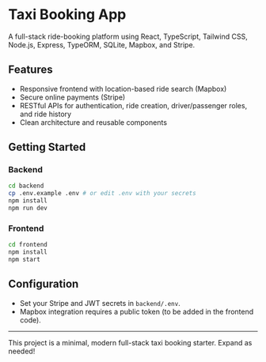 # Taxi Booking App

A full-stack ride-booking platform using React, TypeScript, Tailwind CSS, Node.js, Express, TypeORM, SQLite, Mapbox, and Stripe.

## Features
- Responsive frontend with location-based ride search (Mapbox)
- Secure online payments (Stripe)
- RESTful APIs for authentication, ride creation, driver/passenger roles, and ride history
- Clean architecture and reusable components

## Getting Started

### Backend
```bash
cd backend
cp .env.example .env # or edit .env with your secrets
npm install
npm run dev
```

### Frontend
```bash
cd frontend
npm install
npm start
```

## Configuration
- Set your Stripe and JWT secrets in `backend/.env`.
- Mapbox integration requires a public token (to be added in the frontend code).

---

This project is a minimal, modern full-stack taxi booking starter. Expand as needed!
